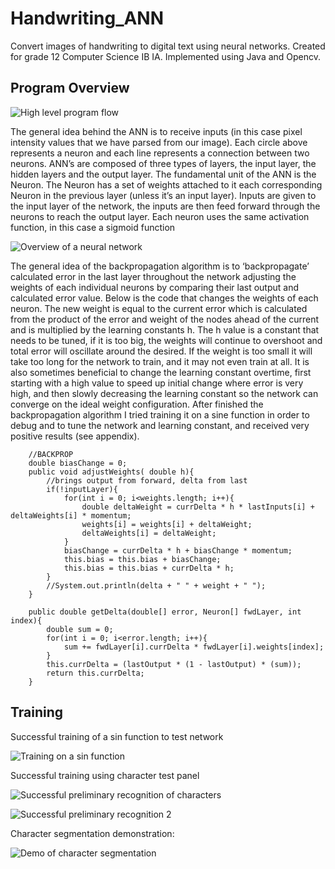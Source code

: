 # Handwriting_ANN
Convert images of handwriting to digital text using neural networks.
Created for grade 12 Computer Science IB IA.
Implemented using Java and Opencv.

## Program Overview
![High level program flow](http://i.imgur.com/XI4TMfd.png)

The general idea behind the ANN is to receive inputs (in this case pixel intensity values that we have parsed from our
image). Each circle above represents a neuron and each line represents a connection between two neurons. ANN’s are
composed of three types of layers, the input layer, the hidden layers and the output layer. The fundamental unit of the
ANN is the Neuron. The Neuron has a set of weights attached to it each corresponding Neuron in the previous layer
(unless it’s an input layer). Inputs are given to the input layer of the network, the inputs are then feed forward through
the neurons to reach the output layer. Each neuron uses the same activation function, in this case a sigmoid function

![Overview of a neural network](http://i.imgur.com/q7RKTTN.png)

The general idea of the backpropagation algorithm is to ‘backpropagate’ calculated error in the last layer throughout
the network adjusting the weights of each individual neurons by comparing their last output and calculated error
value. Below is the code that changes the weights of each neuron. The new weight is equal to the current error which
is calculated from the product of the error and weight of the nodes ahead of the current and is multiplied by the
learning constants h. The h value is a constant that needs to be tuned, if it is too big, the weights will continue to
overshoot and total error will oscillate around the desired. If the weight is too small it will take too long for the
network to train, and it may not even train at all. It is also sometimes beneficial to change the learning constant
overtime, first starting with a high value to speed up initial change where error is very high, and then slowly
decreasing the learning constant so the network can converge on the ideal weight configuration. After finished the
backpropagation algorithm I tried training it on a sine function in order to debug and to tune the network and learning
constant, and received very positive results (see appendix).

~~~
	//BACKPROP
	double biasChange = 0;
	public void adjustWeights( double h){
		//brings output from forward, delta from last 
		if(!inputLayer){
			for(int i = 0; i<weights.length; i++){
				double deltaWeight = currDelta * h * lastInputs[i] + deltaWeights[i] * momentum;
				weights[i] = weights[i] + deltaWeight;
				deltaWeights[i] = deltaWeight;
			}
			biasChange = currDelta * h + biasChange * momentum;
			this.bias = this.bias + biasChange;
			this.bias = this.bias + currDelta * h;
		}
		//System.out.println(delta + " " + weight + " ");
	}
	
	public double getDelta(double[] error, Neuron[] fwdLayer, int index){
		double sum = 0;
		for(int i = 0; i<error.length; i++){
			sum += fwdLayer[i].currDelta * fwdLayer[i].weights[index];
		}
		this.currDelta = (lastOutput * (1 - lastOutput) * (sum));
		return this.currDelta;
	}
~~~

## Training 

Successful training of a sin function to test network

![Training on a sin function](http://i.imgur.com/WSfWhGs.png)

Successful training using character test panel 

![Successful preliminary recognition of characters](http://i.imgur.com/IaHIzbY.png)

![Successful preliminary recognition 2](http://i.imgur.com/Tmd88ZO.png)

Character segmentation demonstration:

![Demo of character segmentation](http://i.imgur.com/JXKyPYC.png)







